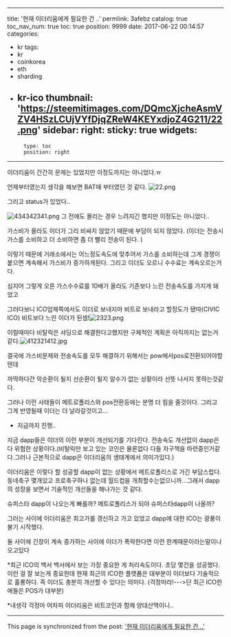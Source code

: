 
---
title: '현재 이더리움에게 필요한 건 ..'
permlink: 3afebz
catalog: true
toc_nav_num: true
toc: true
position: 9999
date: 2017-06-22 00:14:57
categories:
- kr
tags:
- kr
- coinkorea
- eth
- sharding
- kr-ico
thumbnail: 'https://steemitimages.com/DQmcXjcheAsmVZV4HSzLCUjVYfDjqZReW4KEYxdjoZ4G211/22.png'
sidebar:
    right:
        sticky: true
widgets:
    -
        type: toc
        position: right
---


이더리움이 간간히 문제는 있었지만 이정도까지는 아니었다.ㅠ

언제부터였는지 생각을 해보면  BAT때 부터였던 것 같다.
![22.png](https://steemitimages.com/DQmcXjcheAsmVZV4HSzLCUjVYfDjqZReW4KEYxdjoZ4G211/22.png)

그리고 status가 있었다.. 

![434342341.png](https://steemitimages.com/DQmPSWVBhf4tqxeXyzuPQVCz9S4ws33rUsNiMpYqv63oZ6Z/434342341.png)
그 전에도 몰리는 경우 느려지긴 했지만 이정도는 아니었다..

가스비가 올라도 이더가 그리 비싸지 않았기 때문에 부담이 되지 않았다. 
(이더는 전송시 가스를 소비하고 더 소비하면 좀 더 빨리 전송이 된다. )

이렇기 때문에 거래소에서는 어느정도속도에 맞추어서 가스를 소비하는데 그게 경쟁이 붙으면 계속해서 가스비가 증가하게된다. 그리고 이더도 오르니 수수료는 계속오르는거다.

심지어 그렇게 오른 가스수수료를 10배가 올라도 기존보다 느린 전송속도를 가지게 돼었고 

그러다보니  ICO업체쪽에서도 이더로 보내지마 비트로 보내라고 할정도가 됐따(CIVIC ICO) 비트보다 느린 이더가 된셈!![2323.png](https://steemitimages.com/DQmUB53RfM8cyE7g5HtzU6VDsxTew3NXBygwRgLb6AuqVDq/2323.png)



이럴때마다 비탈릭은 샤딩으로 해결한다고했지만 구체적인 계획은 아직까지는 없는거같다.![412321412.jpg](https://steemitimages.com/DQmRk6qPNhwVT34a4g6RmZwiwbxFmZHUh7hRey9oFeCTNm7/412321412.jpg)



결국에 가스비문제와 전송속도를 모두 해결하기 위해서는 pow에서pos로전환되어야할텐데 

까딱하다간 악순환이 될지 선순환이 될지 알수가 없는 상황이라 선뜻 나서지 못하는것같다.

그러나 이런 사태들이 메트로폴리스와 pos전환등에는 분명 더 힘을 줄것이다. 그리고 그게 반영될때 이더는 더 날라갈것이고...

* 지금까지 진행..

지금 dapp들은 이더의 이런 부분이 개선되기를 기다린다. 전송속도 개선없이 dapp은 다 위험한 상황이다.(비탈릭만 보고 있는 코인은 물론없다 다들 자구책을 마련중인거같다.그러나 근본적으로 dapp은 이더리움의 생태계에서 의미가있다.)

이더리움은 이렇다 할 성공할 dapp이 없는 상황에서 메트로폴리스로 가긴 부담스럽다. 동네축구 몇개있고 프로축구하나 없는데 월드컵을 개최할수는없으니까...그래서 dapp의 성장을 보면서 기술적인 개선들을 해나가는 것 같다.

슈퍼스타 dapp이 나오는게 빠를까?
메트로폴리스가 되야 슈퍼스타dapp이 나올까?

그러는 사이에 이더리움은 최고가를 갱신하고 가고 있었고 dapp에 대한 ICO는 광풍이 불기 시작했다.

둘 사이에 긴장이 계속 증가하는 사이에 이더가 폭락한다면 이런 한계때문이라는말이나오고있다

*최근 ICO의 백서
백서에서 보는 가장 중요한 게 처리속도이다. 초당 몇건을 성공했다. 이런 걸 잘 보는게 중요한데
현재 최근의 ICO한 플랫폼은 대부분이 이더보다 기술적으로 훌룡하다.
즉 이더도 충분히 개선할 수 있다는 의미다. (걱정마라!--->단 최근 ICO한 애들은 POS가 대부분)

*내생각
걱정마 어차피 이더리움은 비트코인과 함께 양대산맥이니..

- - -

This page is synchronized from the post: ['현재 이더리움에게 필요한 건 ..'](https://steemit.com/@virus707/3afebz)
